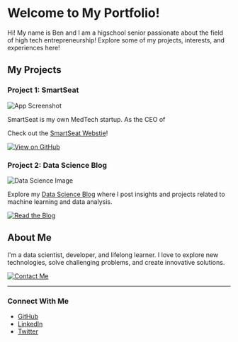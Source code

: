# Welcome to My Portfolio!
Hi! My name is Ben and I am a higschool senior passionate about the field of high tech entrepreneurship!
Explore some of my projects, interests, and experiences here!

## My Projects

### Project 1: SmartSeat
![App Screenshot](assets/app-screenshot.jpg)

SmartSeat is my own MedTech startup. As the CEO of 

Check out the [SmartSeat Webstie](https://www.smartseattech.com)!

[![View on GitHub](https://img.shields.io/badge/View_on_GitHub-181717?style=for-the-badge&logo=github)](https://github.com/your-username/awesome-app)

### Project 2: Data Science Blog
![Data Science Image](assets/data-science.jpg)

Explore my [Data Science Blog](https://your-username.github.io/data-science-blog) where I post insights and projects related to machine learning and data analysis.

[![Read the Blog](https://img.shields.io/badge/Read_the_Blog-blue?style=for-the-badge)](https://your-username.github.io/data-science-blog)

## About Me

I'm a data scientist, developer, and lifelong learner. I love to explore new technologies, solve challenging problems, and create innovative solutions.

[![Contact Me](https://img.shields.io/badge/Contact_Me-28a745?style=for-the-badge)](mailto:your-email@example.com)

---

### Connect With Me

- [GitHub](https://github.com/your-username)
- [LinkedIn](https://linkedin.com/in/your-username)
- [Twitter](https://twitter.com/your-username)
